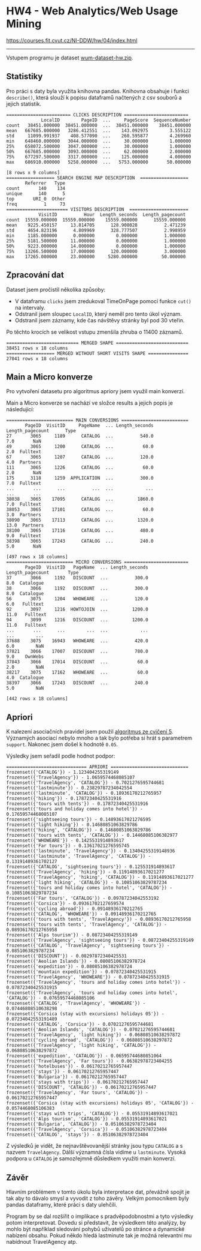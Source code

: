 # HW4 - Web Analytics/Web Usage Mining

https://courses.fit.cvut.cz/NI-DDW/hw/04/index.html

---

Vstupem programu je dataset [wum-dataset-hw.zip](https://courses.fit.cvut.cz/NI-DDW/hw/04/files/wum-dataset-hw.zip). 


## Statistiky

Pro práci s daty byla využita knihovna pandas. Knihovna obsahuje i funkci `describe()`, která slouží k popisu dataframů načtených z csv souborů a jejich statistik. 

```
======================== CLICKS DESCRIPTION ========================
             LocalID        PageID  ...     PageScore  SequenceNumber
count   38451.000000  38451.000000  ...  38451.000000    38451.000000
mean   667685.000000   3286.412551  ...    143.092975        3.555122
std     11099.991937    408.577090  ...    260.595877        4.269960
min    648460.000000   3044.000000  ...     30.000000        1.000000
25%    658072.500000   3047.000000  ...     30.000000        1.000000
50%    667685.000000   3093.000000  ...     62.000000        2.000000
75%    677297.500000   3317.000000  ...    125.000000        4.000000
max    686910.000000   5258.000000  ...   5753.000000       50.000000

[8 rows x 9 columns]
================== SEARCH ENGINE MAP DESCRIPTION  ==================
       Referrer   Type
count       140    134
unique      140      5
top       URI_0  Other
freq          1     73
======================= VISITORS DESCRIPTION  ======================
            VisitID          Hour  Length_seconds  Length_pagecount
count  15559.000000  15559.000000    15559.000000      15559.000000
mean    9225.450157     13.814705      128.908028          2.471239
std     4654.823196      4.809969      328.777507          2.998959
min     1185.000000      0.000000        0.000000          1.000000
25%     5181.500000     11.000000        0.000000          1.000000
50%     9223.000000     14.000000        0.000000          1.000000
75%    13266.500000     17.000000      120.000000          3.000000
max    17265.000000     23.000000     5280.000000         50.000000
```

## Zpracování dat

Dataset jsem pročistil několika způsoby:
* V dataframu `clicks` jsem zredukoval TimeOnPage pomocí funkce `cut()` na intervaly.  
* Odstranil jsem sloupec `LocalID`, který neměl pro tento úkol význam.
* Odstranil jsem záznamy, kde čas návštěvy stránky byl pod 30 vteřin. 

Po těchto krocích se velikost vstupu zmenšila zhruba o 11400 záznamů.

```
=========================== MERGED SHAPE ===========================
38451 rows x 18 columns
================== MERGED WITHOUT SHORT VISITS SHAPE ===============
27041 rows x 18 columns
```

## Main a Micro konverze

Pro vytvoření datasetu pro algoritmus apriory jsem využil main konverzí.  

Main a Micro konverze se nachází ve složce results a jejich popis je následující:
```
========================= MAIN CONVERSIONS =========================
       PageID  VisitID     PageName  ... Length_seconds  Length_pagecount      Type
27       3065     1189      CATALOG  ...          540.0               7.0       NaN
49       3065     1200      CATALOG  ...           60.0               2.0  Fulltext
67       3065     1207      CATALOG  ...          120.0               4.0  Partners
111      3065     1226      CATALOG  ...           60.0               2.0       NaN
175      3118     1259  APPLICATION  ...          300.0               7.0  Fulltext
...       ...      ...          ...  ...            ...               ...       ...
38038    3065    17095      CATALOG  ...         1860.0               7.0  Fulltext
38053    3065    17101      CATALOG  ...           60.0               3.0  Partners
38090    3065    17113      CATALOG  ...         1320.0              13.0  Partners
38100    3065    17116      CATALOG  ...          480.0               9.0  Fulltext
38398    3065    17243      CATALOG  ...          240.0               5.0       NaN

[497 rows x 18 columns]
========================= MICRO CONVERSIONS ========================
       PageID  VisitID   PageName  ... Length_seconds  Length_pagecount       Type
37       3066     1192   DISCOUNT  ...          300.0               8.0  Catalogue
38       3066     1192   DISCOUNT  ...          300.0               8.0  Catalogue
56       3075     1204   WHOWEARE  ...          120.0               6.0   Fulltext
92       3097     1216  HOWTOJOIN  ...         1200.0              11.0   Fulltext
94       3099     1216   DISCOUNT  ...         1200.0              11.0   Fulltext
...       ...      ...        ...  ...            ...               ...        ...
37688    3075    16943   WHOWEARE  ...          420.0               6.0        NaN
37821    3066    17007   DISCOUNT  ...          780.0               9.0    OwnWebs
37843    3066    17014   DISCOUNT  ...           60.0               2.0        NaN
38217    3075    17162   WHOWEARE  ...           60.0               4.0  Catalogue
38397    3066    17243   DISCOUNT  ...          240.0               5.0        NaN

[442 rows x 18 columns]
```

## Apriori

K nalezení asociačních pravidel jsem použil [algoritmus ze cvičení 5](https://courses.fit.cvut.cz/NI-DDW/tutorials/05/index.html#_apriori-algorithm-implementation). 
Významých asociací nebylo mnoho a tak bylo potřeba si hrát s parametrem `support`. Nakonec jsem došel k hodnotě `0.05`. 

Výsledky jsem seřadil podle hodnot podpor:
```
============================== APRIORI =============================
frozenset({'CATALOG'}) - 1.123404255319149
frozenset({'TravelAgency'}) - 1.0659574468085107
frozenset({'TravelAgency', 'CATALOG'}) - 0.7021276595744681
frozenset({'lastminute'}) - 0.23829787234042554
frozenset({'lastminute', 'CATALOG'}) - 0.18936170212765957
frozenset({'hiking'}) - 0.17872340425531916
frozenset({'tours with tents'}) - 0.17872340425531916
frozenset({'tours and holiday comes into hotel'}) - 0.17659574468085107
frozenset({'sightseeing tours'}) - 0.14893617021276595
frozenset({'light hiking'}) - 0.14680851063829786
frozenset({'hiking', 'CATALOG'}) - 0.14680851063829786
frozenset({'tours with tents', 'CATALOG'}) - 0.14468085106382977
frozenset({'WHOWEARE'}) - 0.1425531914893617
frozenset({'Far tours'}) - 0.13617021276595745
frozenset({'lastminute', 'TravelAgency'}) - 0.13404255319148936
frozenset({'lastminute', 'TravelAgency', 'CATALOG'}) - 0.13191489361702127
frozenset({'CATALOG', 'sightseeing tours'}) - 0.125531914893617
frozenset({'TravelAgency', 'hiking'}) - 0.11914893617021277
frozenset({'TravelAgency', 'hiking', 'CATALOG'}) - 0.11914893617021277
frozenset({'light hiking', 'CATALOG'}) - 0.10851063829787234
frozenset({'tours and holiday comes into hotel', 'CATALOG'}) - 0.10851063829787234
frozenset({'Far tours', 'CATALOG'}) - 0.09787234042553192
frozenset({'Corsica'}) - 0.09361702127659574
frozenset({'cycling abroad'}) - 0.09148936170212765
frozenset({'CATALOG', 'WHOWEARE'}) - 0.09148936170212765
frozenset({'tours with tents', 'TravelAgency'}) - 0.08936170212765958
frozenset({'tours with tents', 'TravelAgency', 'CATALOG'}) - 0.08936170212765958
frozenset({'Alps tourism'}) - 0.08723404255319149
frozenset({'TravelAgency', 'sightseeing tours'}) - 0.08723404255319149
frozenset({'CATALOG', 'TravelAgency', 'sightseeing tours'}) - 0.0851063829787234
frozenset({'DISCOUNT'}) - 0.08297872340425531
frozenset({'Aeolian Islands'}) - 0.08085106382978724
frozenset({'expedition'}) - 0.08085106382978724
frozenset({'mountain expedition'}) - 0.07872340425531915
frozenset({'TravelAgency', 'WHOWEARE'}) - 0.07872340425531915
frozenset({'TravelAgency', 'tours and holiday comes into hotel'}) - 0.07872340425531915
frozenset({'TravelAgency', 'tours and holiday comes into hotel', 'CATALOG'}) - 0.07659574468085106
frozenset({'CATALOG', 'TravelAgency', 'WHOWEARE'}) - 0.07446808510638298
frozenset({'Corsica (stay with excursions) holidays 05'}) - 0.07234042553191489
frozenset({'CATALOG', 'Corsica'}) - 0.07021276595744681
frozenset({'Aeolian Islands', 'CATALOG'}) - 0.07021276595744681
frozenset({'TravelAgency', 'light hiking'}) - 0.06808510638297872
frozenset({'cycling abroad', 'CATALOG'}) - 0.06808510638297872
frozenset({'TravelAgency', 'light hiking', 'CATALOG'}) - 0.06808510638297872
frozenset({'expedition', 'CATALOG'}) - 0.06595744680851064
frozenset({'TravelAgency', 'Far tours'}) - 0.06382978723404255
frozenset({'hotelbuses'}) - 0.06170212765957447
frozenset({'stays'}) - 0.06170212765957447
frozenset({'Bulgaria'}) - 0.06170212765957447
frozenset({'stays with trips'}) - 0.06170212765957447
frozenset({'DISCOUNT', 'CATALOG'}) - 0.06170212765957447
frozenset({'TravelAgency', 'Far tours', 'CATALOG'}) - 0.06170212765957447
frozenset({'Corsica (stay with excursions) holidays 05', 'CATALOG'}) - 0.0574468085106383
frozenset({'stays with trips', 'CATALOG'}) - 0.05531914893617021
frozenset({'Alps tourism', 'CATALOG'}) - 0.05531914893617021
frozenset({'Bulgaria', 'CATALOG'}) - 0.05106382978723404
frozenset({'TravelAgency', 'Corsica'}) - 0.05106382978723404
frozenset({'CATALOG', 'stays'}) - 0.05106382978723404
```
Z výsledků je vidět, že nejnavštěvovanější stránky jsou typu `CATALOG` a s nazvem `TravelAgency`. Dálší významná čísla vidíme u `lastminute`. Vysoká podpora u `CATALOG` je samozřejmně důsledkem využíti main konverzí.

## Závěr

Hlavním problémem v tomto úkolu byla interpretace dat, převážně spojit je tak aby to dávalo smysl a vyvodit z toho závěry. Velkým pomocníkem byly pandas dataframy, které práci s daty ulehčili.

Program by se dal rozšířit o implikace s pradvěpodobnostmi a tyto výsledky potom interpretovat. Dovedu si představit, že výsledkem této analýzy, by mohlo být například sledování pohybů uživatelů po stránce a dynamické nabízení obsahu. Pokud někdo hledá lastminute tak je možná relevantní mu nabídnout TravelAgency atp.
